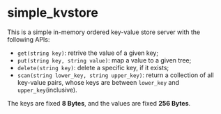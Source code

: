 # simple_kvstore

This is a simple in-memory ordered key-value store server with the following APIs:
- `get(string key)`: retrive the value of a given key;
- `put(string key, string value)`: map a value to a given tree;
- `delete(string key)`: delete a specific key, if it exists;
- `scan(string lower_key, string upper_key)`: return a collection of all key-value pairs, whose keys are between `lower_key` and `upper_key`(inclusive).

The keys are fixed **8 Bytes**, and the values are fixed **256 Bytes**.
